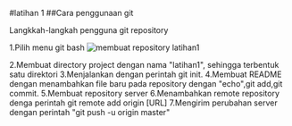 #latihan 1
##Cara penggunaan git

Langkkah-langkah pengguna git repository

1.Pilih menu git bash
![membuat repository latihan1](https://user-images.githubusercontent.com/45659243/51667254-457edf00-1ff2-11e9-84da-f668e0593ae5.png)

2.Membuat directory project dengan nama "latihan1", sehingga terbentuk satu direktori
3.Menjalankan dengan perintah git init.
4.Membuat README dengan menambahkan file baru pada repository dengan "echo",git add,git commit.
5.Membuat repository server 
6.Menambahkan remote repository denga perintah git remote add origin [URL]
7.Mengirim perubahan server dengan perintah "git push -u origin master"
